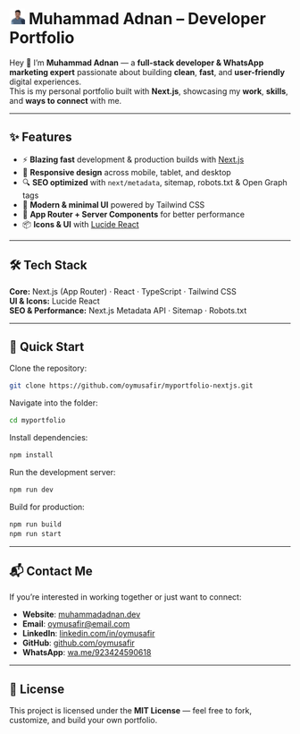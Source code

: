 # <img src="./public/profile.svg" width="28" /> Muhammad Adnan – Developer Portfolio

Hey 👋 I’m **Muhammad Adnan** — a **full-stack developer & WhatsApp marketing expert** passionate about building **clean**, **fast**, and **user-friendly** digital experiences.  
This is my personal portfolio built with **Next.js**, showcasing my **work**, **skills**, and **ways to connect** with me.

---

## ✨ Features

* ⚡ **Blazing fast** development & production builds with [Next.js](https://nextjs.org/)
* 📱 **Responsive design** across mobile, tablet, and desktop
* 🔍 **SEO optimized** with `next/metadata`, sitemap, robots.txt & Open Graph tags
* 🎨 **Modern & minimal UI** powered by Tailwind CSS
* 🌙 **App Router + Server Components** for better performance
* 📦 **Icons & UI** with [Lucide React](https://lucide.dev/)

---

## 🛠 Tech Stack

**Core:** Next.js (App Router) · React · TypeScript · Tailwind CSS  
**UI & Icons:** Lucide React  
**SEO & Performance:** Next.js Metadata API · Sitemap · Robots.txt  

---

## 🚀 Quick Start

Clone the repository:

```bash
git clone https://github.com/oymusafir/myportfolio-nextjs.git
````

Navigate into the folder:

```bash
cd myportfolio
```

Install dependencies:

```bash
npm install
```

Run the development server:

```bash
npm run dev
```

Build for production:

```bash
npm run build
npm run start
```

---

## 📬 Contact Me

If you’re interested in working together or just want to connect:

* **Website**: [muhammadadnan.dev](https://muhammadadnan.dev)
* **Email**: [oymusafir@email.com](mailto:oymusafir@email.com)
* **LinkedIn**: [linkedin.com/in/oymusafir](https://linkedin.com/in/oymusafir)
* **GitHub**: [github.com/oymusafir](https://github.com/oymusafir)
* **WhatsApp**: [wa.me/923424590618](https://wa.me/923424590618)

---

## 📜 License

This project is licensed under the **MIT License** — feel free to fork, customize, and build your own portfolio.
